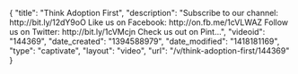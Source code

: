 {
    "title": "Think Adoption First",
    "description": "Subscribe to our channel: http:\/\/bit.ly\/12dY9oO Like us on Facebook: http:\/\/on.fb.me\/1cVLWAZ Follow us on Twitter: http:\/\/bit.ly\/1cVMcjn Check us out on Pint...",
    "videoid": "144369",
    "date_created": "1394588979",
    "date_modified": "1418181169",
    "type": "captivate",
    "layout": "video",
    "url": "\/v\/think-adoption-first\/144369"
}